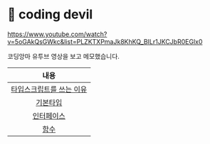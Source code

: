 
# 📌 coding devil 

https://www.youtube.com/watch?v=5oGAkQsGWkc&list=PLZKTXPmaJk8KhKQ_BILr1JKCJbR0EGlx0

코딩앙마 유투브 영상을 보고 메모했습니다.

|내용|
|:------:|
|[타입스크립트를 쓰는 이유](https://github.com/smilejakdu/typescript_study/blob/main/coding_devil/1.md)|
|[기본타입](https://github.com/smilejakdu/typescript_study/blob/main/coding_devil/2.base_type.md)|
|[인터페이스](https://github.com/smilejakdu/typescript_study/blob/main/coding_devil/3.interface.md)|
|[함수](https://github.com/smilejakdu/typescript_study/blob/main/coding_devil/4.function.md)|